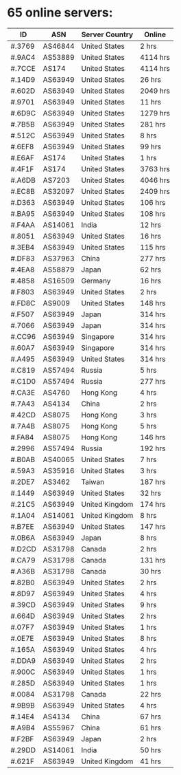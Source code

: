 # 65 online servers:

| ID | ASN | Server Country | Online |
| ------ | ------ | ------ | ------ |
| #.3769 | AS46844 | United States | 2 hrs |
| #.9AC4 | AS53889 | United States | 4114 hrs |
| #.7CCE | AS174 | United States | 4114 hrs |
| #.14D9 | AS63949 | United States | 26 hrs |
| #.602D | AS63949 | United States | 2049 hrs |
| #.9701 | AS63949 | United States | 11 hrs |
| #.6D9C | AS63949 | United States | 1279 hrs |
| #.7B5B | AS63949 | United States | 281 hrs |
| #.512C | AS63949 | United States | 8 hrs |
| #.6EF8 | AS63949 | United States | 99 hrs |
| #.E6AF | AS174 | United States | 1 hrs |
| #.4F1F | AS174 | United States | 3763 hrs |
| #.A6DB | AS7203 | United States | 4046 hrs |
| #.EC8B | AS32097 | United States | 2409 hrs |
| #.D363 | AS63949 | United States | 106 hrs |
| #.BA95 | AS63949 | United States | 108 hrs |
| #.F4AA | AS14061 | India | 12 hrs |
| #.8051 | AS63949 | United States | 16 hrs |
| #.3EB4 | AS63949 | United States | 115 hrs |
| #.DF83 | AS37963 | China | 277 hrs |
| #.4EA8 | AS58879 | Japan | 62 hrs |
| #.4858 | AS16509 | Germany | 16 hrs |
| #.F803 | AS63949 | United States | 2 hrs |
| #.FD8C | AS9009 | United States | 148 hrs |
| #.F507 | AS63949 | Japan | 314 hrs |
| #.7066 | AS63949 | Japan | 314 hrs |
| #.CC96 | AS63949 | Singapore | 314 hrs |
| #.60A7 | AS63949 | Singapore | 314 hrs |
| #.A495 | AS63949 | United States | 314 hrs |
| #.C819 | AS57494 | Russia | 5 hrs |
| #.C1D0 | AS57494 | Russia | 277 hrs |
| #.CA3E | AS4760 | Hong Kong | 4 hrs |
| #.7A43 | AS4134 | China | 2 hrs |
| #.42CD | AS8075 | Hong Kong | 3 hrs |
| #.7A4B | AS8075 | Hong Kong | 5 hrs |
| #.FA84 | AS8075 | Hong Kong | 146 hrs |
| #.2996 | AS57494 | Russia | 192 hrs |
| #.B0AB | AS40065 | United States | 7 hrs |
| #.59A3 | AS35916 | United States | 3 hrs |
| #.2DE7 | AS3462 | Taiwan | 187 hrs |
| #.1449 | AS63949 | United States | 32 hrs |
| #.21C5 | AS63949 | United Kingdom | 174 hrs |
| #.1A04 | AS14061 | United Kingdom | 8 hrs |
| #.B7EE | AS63949 | United States | 147 hrs |
| #.0B6A | AS63949 | Japan | 8 hrs |
| #.D2CD | AS31798 | Canada | 2 hrs |
| #.CA79 | AS31798 | Canada | 131 hrs |
| #.A36B | AS31798 | Canada | 30 hrs |
| #.82B0 | AS63949 | United States | 2 hrs |
| #.8D97 | AS63949 | United States | 4 hrs |
| #.39CD | AS63949 | United States | 9 hrs |
| #.664D | AS63949 | United States | 2 hrs |
| #.07F7 | AS63949 | United States | 1 hrs |
| #.0E7E | AS63949 | United States | 8 hrs |
| #.165A | AS63949 | United States | 4 hrs |
| #.DDA9 | AS63949 | United States | 2 hrs |
| #.900C | AS63949 | United States | 1 hrs |
| #.285D | AS63949 | United States | 1 hrs |
| #.0084 | AS31798 | Canada | 22 hrs |
| #.9B9B | AS63949 | United States | 4 hrs |
| #.14E4 | AS4134 | China | 67 hrs |
| #.A9B4 | AS55967 | China | 61 hrs |
| #.F2BF | AS63949 | Japan | 2 hrs |
| #.29DD | AS14061 | India | 50 hrs |
| #.621F | AS63949 | United Kingdom | 41 hrs |

